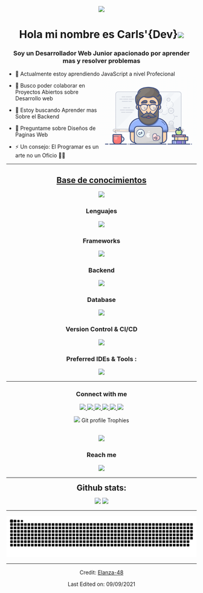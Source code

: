 <p align="center">
  <img style="width:8rem; height:auto" src="https://cdn.dribbble.com/users/1787323/screenshots/10091971/media/d43c019bfeff34be8816481e843ea8c1.png"/>
</p>

<h1 align="center">Hola mi nombre es Carls'{Dev}<img width="30px" src="https://raw.githubusercontent.com/iampavangandhi/iampavangandhi/master/gifs/Hi.gif"></h1>
<h3 font-size="20" align="center">Soy un Desarrollador Web Junior apacionado por aprender mas y resolver problemas</h3>


- 🌱 Actualmente estoy aprendiendo JavaScript a nivel Profecional <img align="right" style="width:16rem; height:auto" src="https://raw.githubusercontent.com/Elanza-48/Elanza-48/41a4790484e268102dfdab2b7c59d440d3ffafab/resources/img/geek.gif"/>

- 👯 Busco poder colaborar en Proyectos Abiertos sobre Desarrollo web

- 🤝 Estoy buscando Aprender mas Sobre el Backend

- 💬 Preguntame sobre Diseños de Paginas Web 

- ⚡ Un consejo: El Programar es un arte no un Oficio 👨‍💻


---


<h2 align="center"><u><b>Base de conocimientos</b></u></h2>



<p align="center">
  <img style="width:26rem; height:auto" src="https://media1.giphy.com/media/v1.Y2lkPTc5MGI3NjExOWN3MnUxaWp4cGN5eGNlazdiaXhoOTh4MTZqMXdpYnY4cXhoY2hmbyZlcD12MV9pbnRlcm5hbF9naWZfYnlfaWQmY3Q9Zw/qgQUggAC3Pfv687qPC/giphy.gif"/>
</p>


<h3 align="center">Lenguajes</h3>
<p align="center">
  <p align="center">
  <a href="https://skillicons.dev">
    <img src="https://skillicons.dev/icons?i=css,html,javascript,java,typescript,py" />
  </a>
</p>
  
</p>

<h3 align="center">Frameworks</h3>
<p align="center">
    <p align="center">
  <a href="https://skillicons.dev">
    <img src="https://skillicons.dev/icons?i=react,ruby,tailwind" />
  </a>
</p>
</p>

<h3 align="center">Backend</h3>
<p align="center">
   <a href="https://skillicons.dev">
    <img src="https://skillicons.dev/icons?i=nodejs,py,js" />
  </a>
</p>


<h3 align="center">Database</h3>
<p align="center">
  <a href="https://skillicons.dev">
    <img src="https://skillicons.dev/icons?i=mongodb,postgresql,sqlite" />
  </a>
</p>

<h3 align="center">Version Control & CI/CD</h3>
<p align="center">
  <a href="https://skillicons.dev">
    <img src="https://skillicons.dev/icons?i=git,github,docker" />
  </a>
</p>

<h3 align="center">Preferred IDEs  & Tools :</h3>
<p align="center"> 
  <a href="https://skillicons.dev">
    <img src="https://skillicons.dev/icons?i=vscode,windows,pycharm,visualstudio" />
  </a>
</p>

----

<h3 align="center">Connect with me</h3>

<div style="margin-top:10px" align="center">
  <div>
    <a href="https://x.com/CarlosSc002?t=FlUtxnWk2HAdAC119GRizA&s=09">
    <img src="https://skillicons.dev/icons?i=twitter" />
  </a>
    <a href="https://skillicons.dev">
    <img src="https://skillicons.dev/icons?i=instagram" />
  </a>
    <a href="https://skillicons.dev">
    <img src="https://skillicons.dev/icons?i=github" />
  </a>
    <a href="https://skillicons.dev">
    <img src="https://skillicons.dev/icons?i=stackoverflow" />
  </a>
    <a href="https://skillicons.dev">
    <img src="https://skillicons.dev/icons?i=discord" />
  </a>
    <a href="https://skillicons.dev">
    <img src="https://skillicons.dev/icons?i=linkedin" />
  </a>
  </div>
  
<p align="center"><img src="https://media.giphy.com/media/QaMcXSekUWx7aogAUr/giphy.gif" width="30" />&nbsp;Git profile Trophies</p><br>
<img src="https://github-profile-trophy.vercel.app/?username=XarlosZakk&theme=juicyfresh&no-bg=true" />

<h3 align="center">Reach me</h3>

<p align="center">
  <a href="https://skillicons.dev">
    <img src="https://skillicons.dev/icons?i=gmail" />
  </a>
</p>

----

<div align="center">
<h2 align="center" style="margin: 5px 10px;">Github stats:</h2> 

[![](https://github-readme-stats.vercel.app/api?username=elanza-48&show_icons=true&theme=tokyonight&hide_border=true&locale=en)](https://github.com/Elanza-48)
[![](https://github-readme-streak-stats.herokuapp.com/?user=elanza-48&theme=material-palenight)](https://github.com/Elanza-48)
</div>

----

<p align="center">
  <img  src="https://raw.githubusercontent.com/Elanza-48/Elanza-48/main/resources/img/github-contribution-grid-snake.svg"
    alt="example" />
</p>

------
Credit: [Elanza-48](https://github.com/Elanza-48)

Last Edited on: 09/09/2021

